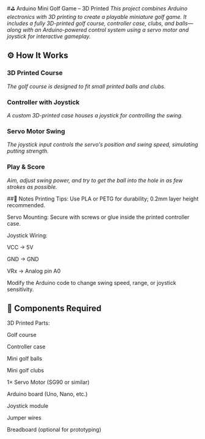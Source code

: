 #⛳ Arduino Mini Golf Game – 3D Printed
*This project combines Arduino electronics with 3D printing to create a playable miniature golf game. It includes a fully 3D-printed golf course, controller case, clubs, and balls—along with an Arduino-powered control system using a servo motor and joystick for interactive gameplay.*

## ⚙️ How It Works
### 3D Printed Course 
*The golf course is designed to fit small printed balls and clubs.*

### Controller with Joystick 
*A custom 3D-printed case houses a joystick for controlling the swing.*

### Servo Motor Swing 
*The joystick input controls the servo's position and swing speed, simulating putting strength.*

### Play & Score 
*Aim, adjust swing power, and try to get the ball into the hole in as few strokes as possible.*

##📝 Notes
Printing Tips: Use PLA or PETG for durability; 0.2mm layer height recommended.

Servo Mounting: Secure with screws or glue inside the printed controller case.

Joystick Wiring:

VCC → 5V

GND → GND

VRx → Analog pin A0

Modify the Arduino code to change swing speed, range, or joystick sensitivity.

## 🧰 Components Required
3D Printed Parts:

Golf course

Controller case

Mini golf balls

Mini golf clubs

1× Servo Motor (SG90 or similar)

Arduino board (Uno, Nano, etc.)

Joystick module

Jumper wires

Breadboard (optional for prototyping)




